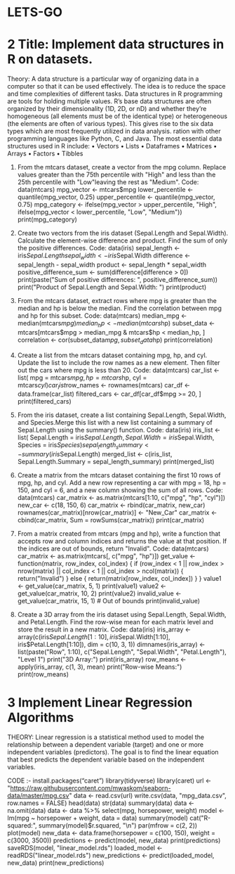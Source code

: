 # LETS-GO

<h1>2 Title: Implement data structures in R on datasets.</h1>

Theory: A data structure is a particular way of organizing data in a computer so that
it can be used effectively. The idea is to reduce the space and time complexities of
different tasks. Data structures in R programming are tools for holding multiple
values.
R’s base data structures are often organized by their dimensionality (1D, 2D, or nD)
and whether they’re homogeneous (all elements must be of the identical type) or
heterogeneous (the elements are often of various types). This gives rise to the six
data types which are most frequently utilized in data analysis.
ration with other programming languages like Python, C, and Java.
The most essential data structures used in R include:
• Vectors
• Lists
• Dataframes
• Matrices
• Arrays
• Factors
• Tibbles

1) From the mtcars dataset, create a vector from the mpg column. Replace values
greater than the 75th percentile with &quot;High&quot; and less than the 25th
percentile with &quot;Low&quot;leaving the rest as &quot;Medium&quot;.
Code:
data(mtcars)
mpg_vector <- mtcars$mpg
lower_percentile <- quantile(mpg_vector, 0.25)
upper_percentile <- quantile(mpg_vector, 0.75)
mpg_category <- ifelse(mpg_vector > upper_percentile, "High",
ifelse(mpg_vector < lower_percentile, "Low", "Medium"))
print(mpg_category)

2) Create two vectors from the iris dataset (Sepal.Length and Sepal.Width). Calculate
the element-wise difference and product. Find the sum of only the positive
differences.
Code:
data(iris)
sepal_length <- iris$Sepal.Length
sepal_width <- iris$Sepal.Width
difference <- sepal_length - sepal_width
product <- sepal_length * sepal_width
positive_difference_sum <- sum(difference[difference > 0])
print(paste("Sum of positive differences: ", positive_difference_sum))
print("Product of Sepal.Length and Sepal.Width: ")
print(product) 


3) From the mtcars dataset, extract rows where mpg is greater than the median and hp
is below the median. Find the correlation between mpg and hp for this subset.
Code:
data(mtcars)
median_mpg <- median(mtcars$mpg)
median_hp <- median(mtcars$hp)
subset_data <- mtcars[mtcars$mpg > median_mpg & mtcars$hp < median_hp, ]
correlation <- cor(subset_data$mpg, subset_data$hp)
print(correlation)

4) Create a list from the mtcars dataset containing mpg, hp, and cyl. Update the list to
include the row names as a new element. Then filter out the cars where mpg is less
than 20.
Code:
data(mtcars)
car_list <- list(
mpg = mtcars$mpg,
hp = mtcars$hp,
cyl = mtcars$cyl
)
car_list$row_names <- rownames(mtcars)
car_df <- data.frame(car_list)
filtered_cars <- car_df[car_df$mpg >= 20, ]
print(filtered_cars)

5) From the iris dataset, create a list containing Sepal.Length, Sepal.Width, and
Species.Merge this list with a new list containing a summary of Sepal.Length
using the summary() function.
Code:
data(iris)
iris_list <- list(
Sepal.Length = iris$Sepal.Length,
Sepal.Width = iris$Sepal.Width,
Species = iris$Species
)
sepal_length_summary <- summary(iris$Sepal.Length)
merged_list <- c(iris_list, Sepal.Length.Summary = sepal_length_summary)
print(merged_list)


6) Create a matrix from the mtcars dataset containing the first 10 rows of mpg, hp,
and cyl. Add a new row representing a car with mpg = 18, hp = 150, and cyl = 6,
and a new column showing the sum of all rows.
Code:
data(mtcars)
car_matrix <- as.matrix(mtcars[1:10, c("mpg", "hp", "cyl")])
new_car <- c(18, 150, 6)
car_matrix <- rbind(car_matrix, new_car)
rownames(car_matrix)[nrow(car_matrix)] <- "New_Car"
car_matrix <- cbind(car_matrix, Sum = rowSums(car_matrix))
print(car_matrix)

7) From a matrix created from mtcars (mpg and hp), write a function that accepts row
and column indices and returns the value at that position. If the indices are out of
bounds, return &quot;Invalid&quot;.
Code:
data(mtcars)
car_matrix <- as.matrix(mtcars[, c("mpg", "hp")])
get_value <- function(matrix, row_index, col_index) {
if (row_index < 1 || row_index > nrow(matrix) || col_index < 1 || col_index >
ncol(matrix)) {
return("Invalid")
} else {
return(matrix[row_index, col_index])
}
}
value1 <- get_value(car_matrix, 5, 1)
print(value1)
value2 <- get_value(car_matrix, 10, 2)
print(value2)
invalid_value <- get_value(car_matrix, 15, 1) # Out of bounds
print(invalid_value)

8) Create a 3D array from the iris dataset using Sepal.Length, Sepal.Width, and
Petal.Length. Find the row-wise mean for each matrix level and store the result in
a new matrix.
Code:
data(iris)
iris_array <- array(c(iris$Sepal.Length[1:10],
iris$Sepal.Width[1:10],
iris$Petal.Length[1:10]),
dim = c(10, 3, 1))
dimnames(iris_array) <- list(paste("Row", 1:10),
c("Sepal.Length", "Sepal.Width", "Petal.Length"),
"Level 1")
print("3D Array:")
print(iris_array)
row_means <- apply(iris_array, c(1, 3), mean)
print("Row-wise Means:")
print(row_means)

<h1>3 Implement Linear Regression Algorithms</h1>

THEORY:
Linear regression is a statistical method used to model the relationship between a dependent
variable (target) and one or more independent variables (predictors). The goal is to find the
linear equation that best predicts the dependent variable based on the independent variables.

 CODE :-
install.packages(“caret”)
library(tidyverse)
library(caret)
url <- "https://raw.githubusercontent.com/mwaskom/seaborn-data/master/mpg.csv"
data <- read.csv(url)
write.csv(data, "mpg_data.csv", row.names = FALSE)
head(data)
str(data)
summary(data)
data <- na.omit(data)
data <- data %>% select(mpg, horsepower, weight)
model <- lm(mpg ~ horsepower + weight, data = data)
summary(model)
cat("R-squared:", summary(model)$r.squared, "\n")
par(mfrow = c(2, 2))
plot(model)
new_data <- data.frame(horsepower = c(100, 150), weight = c(3000, 3500))
predictions <- predict(model, new_data)
print(predictions)
saveRDS(model, "linear_model.rds")
loaded_model <- readRDS("linear_model.rds")
new_predictions <- predict(loaded_model, new_data)
print(new_predictions)

